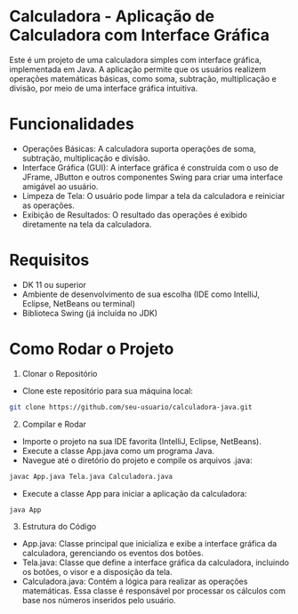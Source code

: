 # Calculadora - Aplicação de Calculadora com Interface Gráfica

Este é um projeto de uma calculadora simples com interface gráfica, implementada em Java. A aplicação permite que os usuários realizem operações matemáticas básicas, como soma, subtração, multiplicação e divisão, por meio de uma interface gráfica intuitiva.

# Funcionalidades

- Operações Básicas: A calculadora suporta operações de soma, subtração, multiplicação e divisão.
- Interface Gráfica (GUI): A interface gráfica é construída com o uso de JFrame, JButton e outros componentes Swing para criar uma interface amigável ao usuário.
- Limpeza de Tela: O usuário pode limpar a tela da calculadora e reiniciar as operações.
- Exibição de Resultados: O resultado das operações é exibido diretamente na tela da calculadora.

# Requisitos  

- DK 11 ou superior
- Ambiente de desenvolvimento de sua escolha (IDE como IntelliJ, Eclipse, NetBeans ou terminal)
- Biblioteca Swing (já incluída no JDK)

# Como Rodar o Projeto

1. Clonar o Repositório
- Clone este repositório para sua máquina local:

``` bash
git clone https://github.com/seu-usuario/calculadora-java.git
```

2. Compilar e Rodar
- Importe o projeto na sua IDE favorita (IntelliJ, Eclipse, NetBeans).
- Execute a classe App.java como um programa Java.
- Navegue até o diretório do projeto e compile os arquivos .java:

``` bash
javac App.java Tela.java Calculadora.java
```

- Execute a classe App para iniciar a aplicação da calculadora:

``` bash
java App
```

3. Estrutura do Código
- App.java: Classe principal que inicializa e exibe a interface gráfica da calculadora, gerenciando os eventos dos botões.
- Tela.java: Classe que define a interface gráfica da calculadora, incluindo os botões, o visor e a disposição da tela.
- Calculadora.java: Contém a lógica para realizar as operações matemáticas. Essa classe é responsável por processar os cálculos com base nos números inseridos pelo usuário.
